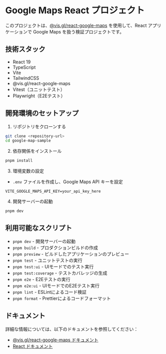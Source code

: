 # Google Maps React プロジェクト

このプロジェクトは、[@vis.gl/react-google-maps](https://visgl.github.io/react-google-maps/) を使用して、React アプリケーションで Google Maps を扱う検証プロジェクトです。

## 技術スタック

- React 19
- TypeScript
- Vite
- TailwindCSS
- @vis.gl/react-google-maps
- Vitest（ユニットテスト）
- Playwright（E2Eテスト）

## 開発環境のセットアップ

1. リポジトリをクローンする
```bash
git clone <repository-url>
cd google-map-sample
```

2. 依存関係をインストール
```bash
pnpm install
```

3. 環境変数の設定
- `.env` ファイルを作成し、Google Maps API キーを設定
```env
VITE_GOOGLE_MAPS_API_KEY=your_api_key_here
```

4. 開発サーバーの起動
```bash
pnpm dev
```

## 利用可能なスクリプト

- `pnpm dev` - 開発サーバーの起動
- `pnpm build` - プロダクションビルドの作成
- `pnpm preview` - ビルドしたアプリケーションのプレビュー
- `pnpm test` - ユニットテストの実行
- `pnpm test:ui` - UIモードでのテスト実行
- `pnpm test:coverage` - テストカバレッジの生成
- `pnpm e2e` - E2Eテストの実行
- `pnpm e2e:ui` - UIモードでのE2Eテスト実行
- `pnpm lint` - ESLintによるコード検証
- `pnpm format` - Prettierによるコードフォーマット

## ドキュメント

詳細な情報については、以下のドキュメントを参照してください：
- [@vis.gl/react-google-maps ドキュメント](https://visgl.github.io/react-google-maps/)
- [React ドキュメント](https://react.dev/)

